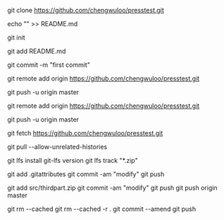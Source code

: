   git clone https://github.com/chengwuloo/presstest.git

  echo "" >> README.md
  
  git init
  
  git add README.md
  
  git commit -m "first commit"
  
  git remote add origin https://github.com/chengwuloo/presstest.git
  
  git push -u origin master

  git remote add origin https://github.com/chengwuloo/presstest.git
  
  git push -u origin master

  git fetch https://github.com/chengwuloo/presstest.git
  
  git pull --allow-unrelated-histories

  git lfs install
  git-lfs version
  git lfs track "*.zip"

  git add .gitattributes
  git commit -am "modify"
  git push

  git add src/thirdpart.zip
  git commit -am "modify"
  git push
  git push origin master

  git rm --cached 
  git rm --cached -r .
  git commit --amend
  git push
